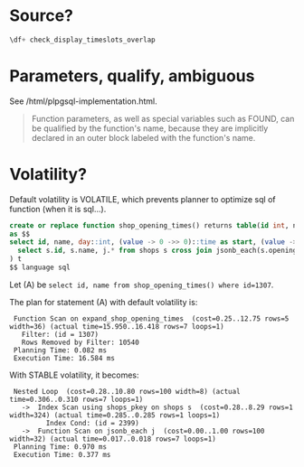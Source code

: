Source?
=======

```sql
\df+ check_display_timeslots_overlap
```

Parameters, qualify, ambiguous
==============================
See /html/plpgsql-implementation.html.

> Function parameters, as well as special variables such as FOUND, can be qualified by the function's name,
> because they are implicitly declared in an outer block labeled with the function's name.

Volatility?
===========
Default volatility is VOLATILE, which prevents planner to optimize sql of function (when it is sql...).

```sql
create or replace function shop_opening_times() returns table(id int, name text, day int, start time, stop time)
as $$
select id, name, day::int, (value -> 0 ->> 0)::time as start, (value -> 0 ->> 1)::time as stop from (
  select s.id, s.name, j.* from shops s cross join jsonb_each(s.opening_times) as j(day, value)
) t
$$ language sql
```

Let (A) be `select id, name from shop_opening_times() where id=1307`.

The plan for statement (A) with default volatility is:

```
 Function Scan on expand_shop_opening_times  (cost=0.25..12.75 rows=5 width=36) (actual time=15.950..16.418 rows=7 loops=1)
   Filter: (id = 1307)
   Rows Removed by Filter: 10540
 Planning Time: 0.082 ms
 Execution Time: 16.584 ms
```

With STABLE volatility, it becomes:

```
 Nested Loop  (cost=0.28..10.80 rows=100 width=8) (actual time=0.306..0.310 rows=7 loops=1)
   ->  Index Scan using shops_pkey on shops s  (cost=0.28..8.29 rows=1 width=324) (actual time=0.285..0.285 rows=1 loops=1)
         Index Cond: (id = 2399)
   ->  Function Scan on jsonb_each j  (cost=0.00..1.00 rows=100 width=32) (actual time=0.017..0.018 rows=7 loops=1)
 Planning Time: 0.970 ms
 Execution Time: 0.377 ms
```
